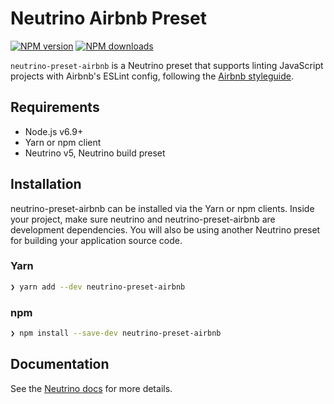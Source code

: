 # Neutrino Airbnb Preset
[![NPM version][npm-image]][npm-url] [![NPM downloads][npm-downloads]][npm-url]

`neutrino-preset-airbnb` is a Neutrino preset that supports linting JavaScript projects with Airbnb's ESLint
config, following the [Airbnb styleguide](https://github.com/airbnb/javascript).

## Requirements

* Node.js v6.9+
* Yarn or npm client
* Neutrino v5, Neutrino build preset

## Installation

neutrino-preset-airbnb can be installed via the Yarn or npm clients. Inside your project, make sure 
neutrino and neutrino-preset-airbnb are development dependencies. You will also be using another 
Neutrino preset for building your application source code.

### Yarn

```bash
❯ yarn add --dev neutrino-preset-airbnb
```

### npm

```bash
❯ npm install --save-dev neutrino-preset-airbnb 
```

## Documentation

See the [Neutrino docs](https://neutrino.js.org/presets/neutrino-preset-airbnb-base/)
for more details.

[npm-image]: https://img.shields.io/npm/v/neutrino-preset-airbnb.svg
[npm-downloads]: https://img.shields.io/npm/dt/neutrino-preset-airbnb.svg
[npm-url]: https://npmjs.org/package/neutrino-preset-airbnb